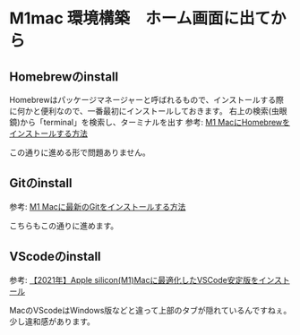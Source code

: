 # M1mac 環境構築　ホーム画面に出てから
## Homebrewのinstall
Homebrewはパッケージマネージャーと呼ばれるもので、インストールする際に何かと便利なので、一番最初にインストールしておきます。
右上の検索(虫眼鏡)から「terminal」を検索し、ターミナルを出す
参考: [M1 MacにHomebrewをインストールする方法](https://nullnull.dev/blog/how-to-install-homebrew-on-m1-mac/)

この通りに進める形で問題ありません。

## Gitのinstall
参考: [M1 Macに最新のGitをインストールする方法](https://nullnull.dev/blog/how-to-install-latest-version-of-git-on-m1-mac/#%F0%9F%8F%A9%F0%9F%8C%99%F0%9F%9B%8F%F0%9F%92%91%F0%9F%92%A4)

こちらもこの通りに進めます。

## VScodeのinstall
参考: [【2021年】Apple silicon(M1)Macに最適化したVSCode安定版をインストール](https://kunolog.com/m1_vscode/)

MacのVScodeはWindows版などと違って上部のタブが隠れているんですねぇ。少し違和感があります。
